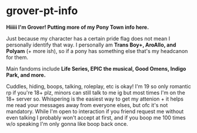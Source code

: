 # grover-pt-info
**Hiiiii I'm Grover! Putting more of my Pony Town info here.**

Just because my character has a certain pride flag does not mean I personally identify that way. I personally am **Trans Boy+, AroAllo, and Polyam** (+ more ish), so if a pony has something else that's my headcanon for them.

Main fandoms include **Life Series, EPIC the musical, Good Omens, Indigo Park, and more.**

Cuddles, hiding, boops, talking, roleplay, etc is okay! I'm 19 so only romantic rp if you're 18+ plz, minors can still talk to me ig but most times I'm on the 18+ server so.
Whispering is the easiest way to get my attenion + it helps me read your messages away from everyone elses, but ofc it's not mandatory.
While I'm open to interaction if you friend request me without even talking I probably won't accept at first, and if you boop me 100 times w/o speaking I'm only gonna like boop back once.
